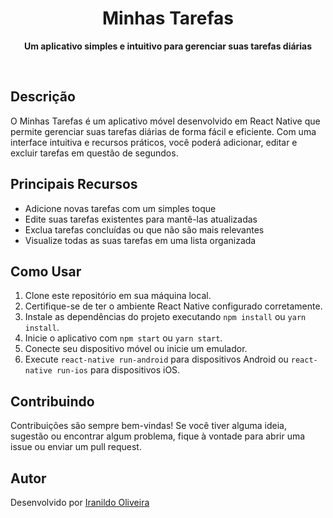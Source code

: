 <h1 align="center">Minhas Tarefas</h1>

<p align="center">
  <strong>Um aplicativo simples e intuitivo para gerenciar suas tarefas diárias</strong>
</p>

<br>

## Descrição

O Minhas Tarefas é um aplicativo móvel desenvolvido em React Native que permite gerenciar suas tarefas diárias de forma fácil e eficiente. Com uma interface intuitiva e recursos práticos, você poderá adicionar, editar e excluir tarefas em questão de segundos.

## Principais Recursos

- Adicione novas tarefas com um simples toque
- Edite suas tarefas existentes para mantê-las atualizadas
- Exclua tarefas concluídas ou que não são mais relevantes
- Visualize todas as suas tarefas em uma lista organizada

## Como Usar

1. Clone este repositório em sua máquina local.
2. Certifique-se de ter o ambiente React Native configurado corretamente.
3. Instale as dependências do projeto executando `npm install` ou `yarn install`.
4. Inicie o aplicativo com `npm start` ou `yarn start`.
5. Conecte seu dispositivo móvel ou inicie um emulador.
6. Execute `react-native run-android` para dispositivos Android ou `react-native run-ios` para dispositivos iOS.


## Contribuindo

Contribuições são sempre bem-vindas! Se você tiver alguma ideia, sugestão ou encontrar algum problema, fique à vontade para abrir uma issue ou enviar um pull request.

## Autor

Desenvolvido por [Iranildo Oliveira](https://github.com/Iranildo10)


